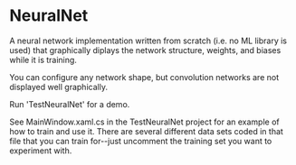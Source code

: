 # NeuralNet
A neural network implementation written from scratch (i.e. no ML library is used) that graphically diplays the network structure, weights, and biases while it is training.

You can configure any network shape, but convolution networks are not displayed well graphically.

Run 'TestNeuralNet' for a demo.

See MainWindow.xaml.cs in the TestNeuralNet project for an example of how to train and use it. There are several different data sets coded in that file that you can train for--just uncomment the training set you want to experiment with. 
